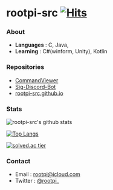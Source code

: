 # rootpi-src [![Hits](https://hits.seeyoufarm.com/api/count/incr/badge.svg?url=https%3A%2F%2Fgithub.com%2Frootpi-src&count_bg=%2379C83D&title_bg=%23555555&icon=&icon_color=%23E7E7E7&title=hits&edge_flat=false)](https://hits.seeyoufarm.com)

### About
- **Languages** : C, Java, 
- **Learning** : C#(winform, Unity), Kotlin

### Repositories
- [CommandViewer](https://github.com/rootpi-src/CommandViewer)
- [Sig-Discord-Bot](https://github.com/rootpi-src/Sig-Discord-Bot)
- [rootpi-src.github.io](https://rootpi-src.github.io/)

### Stats
![rootpi-src's github stats](https://github-readme-stats.vercel.app/api?username=rootpi-src&show_icons=true)

[![Top Langs](https://github-readme-stats.vercel.app/api/top-langs/?username=rootpi-src&exclude_repo=rootpi-src.github.io,HexoBlog,solved.ac&layout=compact)](https://github.com/anuraghazra/github-readme-stats)

[![solved.ac tier](http://mazassumnida.wtf/api/generate_badge?boj=rootpi)](https://github.com/rootpi-src/solved.ac)

### Contact
- Email : rootpi@icloud.com
- Twitter : [@rootpi_](https://twitter.com/rootpi_)
